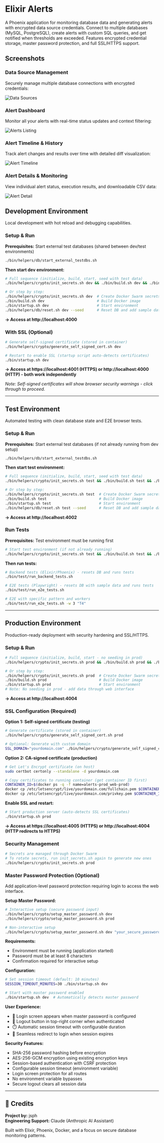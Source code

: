 # Elixir Alerts

A Phoenix application for monitoring database data and generating alerts with encrypted data source credentials. Connect to multiple databases (MySQL, PostgreSQL), create alerts with custom SQL queries, and get notified when thresholds are exceeded. Features encrypted credential storage, master password protection, and full SSL/HTTPS support.

## Screenshots

### Data Source Management
Securely manage multiple database connections with encrypted credentials:

![Data Sources](screenshots/data-sources.png)

### Alert Dashboard
Monitor all your alerts with real-time status updates and context filtering:

![Alerts Listing](screenshots/alerts-listing.png)

### Alert Timeline & History
Track alert changes and results over time with detailed diff visualization:

![Alert Timeline](screenshots/alert-diff-story.png)

### Alert Details & Monitoring
View individual alert status, execution results, and downloadable CSV data:

![Alert Detail](screenshots/alert-detail.png)

## Development Environment

Local development with hot reload and debugging capabilities.

### Setup & Run

**Prerequisites:** Start external test databases (shared between dev/test environments)
```bash
./bin/helpers/db/start_external_testdbs.sh
```

**Then start dev environment:**
```bash
# Full sequence (initialize, build, start, seed with test data)
./bin/helpers/crypto/init_secrets.sh dev && ./bin/build.sh dev && ./bin/startup.sh dev && sleep 20 && ./bin/helpers/db/reset.sh dev --seed

# Or step by step:
./bin/helpers/crypto/init_secrets.sh dev  # Create Docker Swarm secrets
./bin/build.sh dev                        # Build Docker image
./bin/startup.sh dev                      # Start environment
./bin/helpers/db/reset.sh dev --seed      # Reset DB and add sample data
```
**→ Access at http://localhost:4000**

### With SSL (Optional)
```bash
# Generate self-signed certificate (stored in container)
./bin/helpers/crypto/generate_self_signed_cert.sh dev

# Restart to enable SSL (startup script auto-detects certificates)
./bin/startup.sh dev
```
**→ Access at https://localhost:4001 (HTTPS) or http://localhost:4000 (HTTP) - both work independently**

*Note: Self-signed certificates will show browser security warnings - click through to proceed.*

---

## Test Environment

Automated testing with clean database state and E2E browser tests.

### Setup & Run

**Prerequisites:** Start external test databases (if not already running from dev setup)
```bash
./bin/helpers/db/start_external_testdbs.sh
```

**Then start test environment:**
```bash
# Full sequence (initialize, build, start, seed with test data)
./bin/helpers/crypto/init_secrets.sh test && ./bin/build.sh test && ./bin/startup.sh test && sleep 20 && ./bin/helpers/db/reset.sh test --seed

# Or step by step:
./bin/helpers/crypto/init_secrets.sh test  # Create Docker Swarm secrets
./bin/build.sh test                        # Build Docker image  
./bin/startup.sh test                      # Start environment
./bin/helpers/db/reset.sh test --seed      # Reset DB and add sample data
```
**→ Access at http://localhost:4002**

### Run Tests

**Prerequisites:** Test environment must be running first
```bash
# Start test environment (if not already running)
./bin/helpers/crypto/init_secrets.sh test && ./bin/build.sh test && ./bin/startup.sh test
```

**Then run tests:**
```bash
# Backend tests (Elixir/Phoenix) - resets DB and runs tests
./bin/test/run_backend_tests.sh

# E2E tests (Playwright) - resets DB with sample data and runs tests
./bin/test/run_e2e_tests.sh

# E2E with specific pattern and workers
./bin/test/run_e2e_tests.sh -w 3 "T4"
```

---

## Production Environment

Production-ready deployment with security hardening and SSL/HTTPS.

### Setup & Run
```bash
# Full sequence (initialize, build, start - no seeding in prod)
./bin/helpers/crypto/init_secrets.sh prod && ./bin/build.sh prod && ./bin/startup.sh prod

# Or step by step:
./bin/helpers/crypto/init_secrets.sh prod  # Create Docker Swarm secrets
./bin/build.sh prod                        # Build Docker image
./bin/startup.sh prod                      # Start environment
# Note: No seeding in prod - add data through web interface
```
**→ Access at http://localhost:4004**

### SSL Configuration (Required)

**Option 1: Self-signed certificate (testing)**
```bash
# Generate certificate (stored in container)
./bin/helpers/crypto/generate_self_signed_cert.sh prod

# Optional: Generate with custom domain
SSL_DOMAIN="yourdomain.com" ./bin/helpers/crypto/generate_self_signed_cert.sh prod
```

**Option 2: CA-signed certificate (production)**
```bash
# Get Let's Encrypt certificate (on host)
sudo certbot certonly --standalone -d yourdomain.com

# Copy certificates to running container (get container ID first)
CONTAINER_ID=$(docker ps -q -f name=alerts-prod_web-prod)
docker cp /etc/letsencrypt/live/yourdomain.com/fullchain.pem $CONTAINER_ID:/app/priv/ssl/prod/cert.pem
docker cp /etc/letsencrypt/live/yourdomain.com/privkey.pem $CONTAINER_ID:/app/priv/ssl/prod/key.pem
```

**Enable SSL and restart:**
```bash
# Start production server (auto-detects SSL certificates)
./bin/startup.sh prod
```
**→ Access at https://localhost:4005 (HTTPS) or http://localhost:4004 (HTTP redirects to HTTPS)**

### Security Management
```bash
# Secrets are managed through Docker Swarm
# To rotate secrets, run init_secrets.sh again to generate new ones
./bin/helpers/crypto/init_secrets.sh prod
```

### Master Password Protection (Optional)

Add application-level password protection requiring login to access the web interface.

**Setup Master Password:**
```bash
# Interactive setup (secure password input)
./bin/helpers/crypto/setup_master_password.sh dev
./bin/helpers/crypto/setup_master_password.sh prod

# Non-interactive setup
./bin/helpers/crypto/setup_master_password.sh dev "your_secure_password"
```

**Requirements:**
- Environment must be running (application started)
- Password must be at least 8 characters
- Confirmation required for interactive setup

**Configuration:**
```bash
# Set session timeout (default: 10 minutes)
SESSION_TIMEOUT_MINUTES=30 ./bin/startup.sh dev

# Start with master password enabled
./bin/startup.sh dev  # Automatically detects master password
```

**User Experience:**
- 🔐 Login screen appears when master password is configured
- 🚪 Logout button in top-right corner when authenticated
- ⏱️ Automatic session timeout with configurable duration
- 🔄 Seamless redirect to login when session expires

**Security Features:**
- SHA-256 password hashing before encryption
- AES-256-GCM encryption using existing encryption keys
- Session-based authentication with CSRF protection
- Configurable session timeout (environment variable)
- Login screen protection for all routes
- No environment variable bypasses
- Secure logout clears all session data

---

## 👥 Credits

**Project by:** jsph  
**Engineering Support:** Claude (Anthropic AI Assistant)

Built with Elixir, Phoenix, Docker, and a focus on secure database monitoring patterns.

